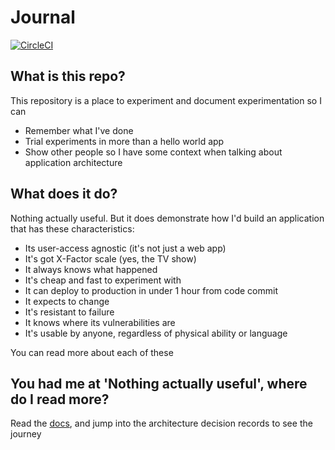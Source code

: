 Journal
=============

[![CircleCI](https://circleci.com/gh/p14n/journal/tree/develop.svg?style=svg)](https://circleci.com/gh/p14n/journal/tree/develop)

## What is this repo?

This repository is a place to experiment and document experimentation so I can

* Remember what I've done
* Trial experiments in more than a hello world app
* Show other people so I have some context when talking about application architecture

## What does it do?

Nothing actually useful.  But it does demonstrate how I'd build an application that has these characteristics:

* Its user-access agnostic (it's not just a web app)
* It's got X-Factor scale (yes, the TV show)
* It always knows what happened
* It's cheap and fast to experiment with
* It can deploy to production in under 1 hour from code commit
* It expects to change
* It's resistant to failure
* It knows where its vulnerabilities are
* It's usable by anyone, regardless of physical ability or language

You can read more about each of these 

## You had me at 'Nothing actually useful', where do I read more?

Read the [docs](https://p14n.github.io/journal/), and jump into the architecture decision records to see the journey
